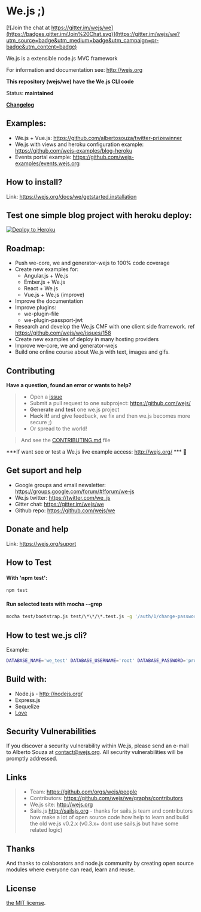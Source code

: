 # We.js ;)

[![Join the chat at https://gitter.im/wejs/we](https://badges.gitter.im/Join%20Chat.svg)](https://gitter.im/wejs/we?utm_source=badge&utm_medium=badge&utm_campaign=pr-badge&utm_content=badge)

We.js is a extensible node.js MVC framework

For information and documentation see: http://wejs.org

**This repository (wejs/we) have the We.js CLI code**

Status:  **maintained**

[**Changelog**](https://github.com/wejs/we-core/blob/master/CHANGELOG.md)

## Examples:

- We.js + Vue.js: https://github.com/albertosouza/twitter-prizewinner
- We.js with views and heroku configuration example: https://github.com/wejs-examples/blog-heroku
- Events portal example: https://github.com/wejs-examples/events.wejs.org

## How to install?

Link: https://wejs.org/docs/we/getstarted.installation

## Test one simple blog project with heroku deploy:

[![Deploy to Heroku](https://www.herokucdn.com/deploy/button.png)](https://heroku.com/deploy?template=https://github.com/wejs-examples/blog-heroku/tree/master)

## Roadmap:
- Push we-core, we and generator-wejs to 100% code coverage
- Create new examples for:
  - Angular.js + We.js
  - Ember.js + We.js
  - React + We.js
  - Vue.js + We.js (improve)
- Improve the documentation
- Improve plugins:
  - we-plugin-file
  - we-plugin-passport-jwt
- Research and develop the We.js CMF with one client side framework. ref https://github.com/wejs/we/issues/158
- Create new examples of deploy in many hosting providers
- Improve we-core, we and generator-wejs
- Build one online course about We.js with text, images and gifs.

## Contributing

**Have a question, found an error or wants to help?**

> * Open a [issue](https://github.com/wejs/we/issues)
> * Submit a pull request to one subproject: https://github.com/wejs/
> * **Generate and test** one we.js project
> * **Hack it!** and give feedback, we fix and then we.js becomes more secure ;)
> * Or spread to the world!

> And see the [CONTRIBUTING.md](CONTRIBUTING.md) file

***If want see or test a We.js live example access: http://wejs.org/ *** :eyes:

## Get suport and help

- Google groups and email newsletter: https://groups.google.com/forum/#!forum/we-js
- We.js twitter: https://twitter.com/we_js
- Gitter chat: https://gitter.im/wejs/we
- Github repo: https://github.com/wejs/we

## Donate and help

Link: https://wejs.org/suport

## How to Test

#### With 'npm test':

```sh
npm test
```

#### Run selected tests with mocha --grep

```sh
mocha test/bootstrap.js test/\*\*/\*.test.js -g '/auth/1/change-password'
```

## How to test we.js cli?

Example:
```sh
DATABASE_NAME='we_test' DATABASE_USERNAME='root' DATABASE_PASSWORD='project' npm test
```


## Build with:
* Node.js - http://nodejs.org/
* Express.js
* Sequelize
* [Love](http://www.lovecalculator.com/)

## Security Vulnerabilities

If you discover a security vulnerability within We.js, please send an e-mail to Alberto Souza at contact@wejs.org. All security vulnerabilities will be promptly addressed.

## Links

> * Team: https://github.com/orgs/wejs/people
> * Contributors: https://github.com/wejs/we/graphs/contributors
> * We.js site: http://wejs.org
> * Sails.js http://sailsjs.org - thanks for sails.js team and contributors how make a lot of open source code how help to learn and build the old we.js v0.2.x (v0.3.x+ dont use sails.js but have some related logic)

## Thanks

And thanks to colaborators and node.js community by creating open source modules where everyone can read, learn and reuse.

## License

[the MIT license](LICENSE.md).

